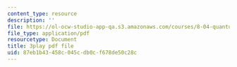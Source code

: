 ```yaml
---
content_type: resource
description: ''
file: https://ol-ocw-studio-app-qa.s3.amazonaws.com/courses/8-04-quantum-physics-i-spring-2016/87eb1b43458c045cdb0cf678de50c28c_-8mPXAsX3DY.pdf
file_type: application/pdf
resourcetype: Document
title: 3play pdf file
uid: 87eb1b43-458c-045c-db0c-f678de50c28c
---
```


